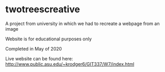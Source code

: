 # twotreescreative
A project from university in which we had to recreate a webpage from an image

Website is for educational purposes only

Completed in May of 2020

Live website can be found here:
http://www.public.asu.edu/~krodger6/GIT337/W7/index.html
